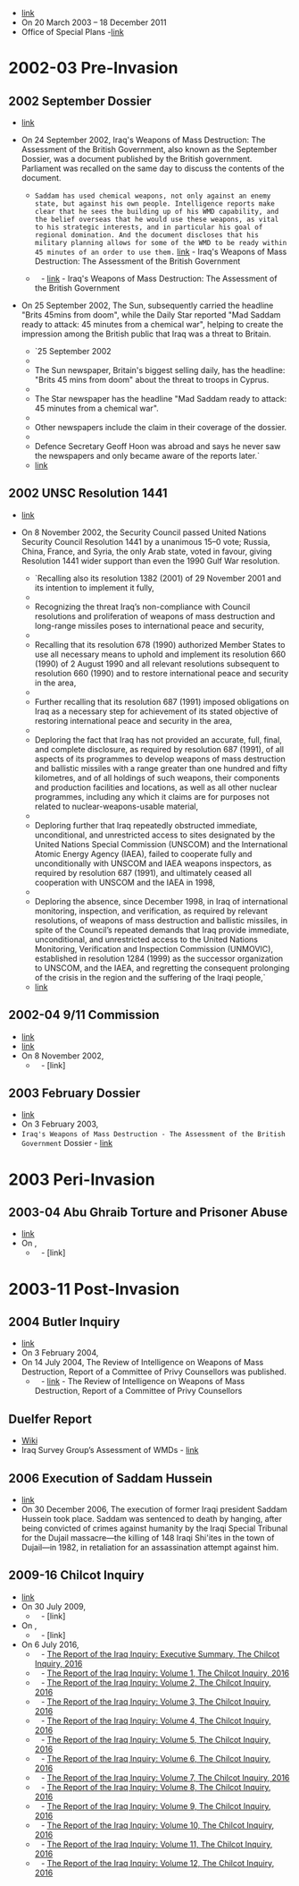 - [link](https://en.wikipedia.org/wiki/Iraq_War)
- On 20 March 2003 – 18 December 2011
- Office of Special Plans -[link](https://en.wikipedia.org/wiki/Office_of_Special_Plans)
# 2002-03 Pre-Invasion
## 2002 September Dossier
- [link](https://en.wikipedia.org/wiki/September_Dossier)
- On 24 September 2002, Iraq's Weapons of Mass Destruction: The Assessment of the British Government, also known as the September Dossier, was a document published by the British government. Parliament was recalled on the same day to discuss the contents of the document.
    
    - `Saddam has used chemical weapons, not only against an enemy state, but against his own people. Intelligence reports make clear that he sees the building up of his WMD capability, and the belief overseas that he would use these weapons, as vital to his strategic interests, and in particular his goal of regional domination. And the document discloses that his military planning allows for some of the WMD to be ready within 45 minutes of an order to use them.` [link](http://news.bbc.co.uk/nol/shared/spl/hi/middle_east/02/uk_dossier_on_iraq/pdf/iraqdossier.pdf) - Iraq's Weapons of Mass Destruction: The Assessment of the British Government
    
    - ` ` - [link](http://news.bbc.co.uk/nol/shared/spl/hi/middle_east/02/uk_dossier_on_iraq/pdf/iraqdossier.pdf) - Iraq's Weapons of Mass Destruction: The Assessment of the British Government
    
- On 25 September 2002, The Sun, subsequently carried the headline "Brits 45mins from doom", while the Daily Star reported "Mad Saddam ready to attack: 45 minutes from a chemical war", helping to create the impression among the British public that Iraq was a threat to Britain.
    
    - `25 September 2002  
    -   
    - The Sun newspaper, Britain's biggest selling daily, has the headline: "Brits 45 mins from doom" about the threat to troops in Cyprus.  
    -   
    - The Star newspaper has the headline "Mad Saddam ready to attack: 45 minutes from a chemical war".  
    -   
    - Other newspapers include the claim in their coverage of the dossier.  
    -   
    - Defence Secretary Geoff Hoon was abroad and says he never saw the newspapers and only became aware of the reports later.`  
    - [link](http://news.bbc.co.uk/1/hi/uk_politics/3466005.stm)
    
## 2002 UNSC Resolution 1441
- [link](https://en.wikipedia.org/wiki/United_Nations_Security_Council_Resolution_1441)
- On 8 November 2002, the Security Council passed United Nations Security Council Resolution 1441 by a unanimous 15–0 vote; Russia, China, France, and Syria, the only Arab state, voted in favour, giving Resolution 1441 wider support than even the 1990 Gulf War resolution.
    
    - `Recalling also its resolution 1382 (2001) of 29 November 2001 and its intention to implement it fully,  
    -   
    - Recognizing the threat Iraq’s non-compliance with Council resolutions and proliferation of weapons of mass destruction and long-range missiles poses to international peace and security,  
    -   
    - Recalling that its resolution 678 (1990) authorized Member States to use all necessary means to uphold and implement its resolution 660 (1990) of 2 August 1990 and all relevant resolutions subsequent to resolution 660 (1990) and to restore international peace and security in the area,  
    -   
    - Further recalling that its resolution 687 (1991) imposed obligations on Iraq as a necessary step for achievement of its stated objective of restoring international peace and security in the area,  
    -   
    - Deploring the fact that Iraq has not provided an accurate, full, final, and complete disclosure, as required by resolution 687 (1991), of all aspects of its programmes to develop weapons of mass destruction and ballistic missiles with a range greater than one hundred and fifty kilometres, and of all holdings of such weapons, their components and production facilities and locations, as well as all other nuclear programmes, including any which it claims are for purposes not related to nuclear-weapons-usable material,  
    -   
    - Deploring further that Iraq repeatedly obstructed immediate, unconditional, and unrestricted access to sites designated by the United Nations Special Commission (UNSCOM) and the International Atomic Energy Agency (IAEA), failed to cooperate fully and unconditionally with UNSCOM and IAEA weapons inspectors, as required by resolution 687 (1991), and ultimately ceased all cooperation with UNSCOM and the IAEA in 1998,  
    -   
    - Deploring the absence, since December 1998, in Iraq of international monitoring, inspection, and verification, as required by relevant resolutions, of weapons of mass destruction and ballistic missiles, in spite of the Council’s repeated demands that Iraq provide immediate, unconditional, and unrestricted access to the United Nations Monitoring, Verification and Inspection Commission (UNMOVIC), established in resolution 1284 (1999) as the successor organization to UNSCOM, and the IAEA, and regretting the consequent prolonging of the crisis in the region and the suffering of the Iraqi people,`  
    - [link](https://undocs.org/S/RES/1441(2002))
    
## 2002-04 9/11 Commission
- [link](https://en.wikipedia.org/wiki/9/11_Commission)
- [link](https://en.wikipedia.org/wiki/9/11_Commission_Report)
- On 8 November 2002,
    - ` ` - [link]
## 2003 February Dossier
- [link](https://en.wikipedia.org/wiki/Iraq_Dossier)
- On 3 February 2003,
- `Iraq's Weapons of Mass Destruction - The Assessment of the British Government` Dossier - [link](https://nuke.fas.org/guide/iraq/iraqdossier.pdf)
# 2003 Peri-Invasion
## 2003-04 Abu Ghraib Torture and Prisoner Abuse
- [link](https://en.wikipedia.org/wiki/Abu_Ghraib_torture_and_prisoner_abuse)
- On ,
    - ` ` - [link]
# 2003-11 Post-Invasion
## 2004 Butler Inquiry
- [link](https://en.wikipedia.org/wiki/Butler_Review)
- On 3 February 2004,
- On 14 July 2004, The Review of Intelligence on Weapons of Mass Destruction, Report of a Committee of Privy Counsellors was published.
    - ` ` - [link](http://news.bbc.co.uk/nol/shared/bsp/hi/pdfs/14_07_04_butler.pdf) - The Review of Intelligence on Weapons of Mass Destruction, Report of a Committee of Privy Counsellors
## Duelfer Report
- [Wiki](https://en.wikipedia.org/wiki/Iraq_Survey_Group#Duelfer_Report)
- Iraq Survey Group’s Assessment of WMDs - [link](https://web.archive.org/web/20170324220357/https://www.cia.gov/library/reports/general-reports-1/iraq_wmd_2004/Comp_Report_Key_Findings.pdf)
## 2006 Execution of Saddam Hussein
- [link](https://en.wikipedia.org/wiki/Execution_of_Saddam_Hussein)
- On 30 December 2006, The execution of former Iraqi president Saddam Hussein took place. Saddam was sentenced to death by hanging, after being convicted of crimes against humanity by the Iraqi Special Tribunal for the Dujail massacre—the killing of 148 Iraqi Shi'ites in the town of Dujail—in 1982, in retaliation for an assassination attempt against him.
## 2009-16 Chilcot Inquiry
- [link](https://en.wikipedia.org/wiki/Iraq_Inquiry)
- On 30 July 2009,
    - ` ` - [link]
- On ,
    - ` ` - [link]
- On 6 July 2016,
    - ` ` - [The Report of the Iraq Inquiry: Executive Summary, The Chilcot Inquiry, 2016](https://assets.publishing.service.gov.uk/media/5a80f42ced915d74e6231626/The_Report_of_the_Iraq_Inquiry_-_Executive_Summary.pdf)
    - ` ` - [The Report of the Iraq Inquiry: Volume 1, The Chilcot Inquiry, 2016](https://assets.publishing.service.gov.uk/media/5a809f9d40f0b62302694943/The_Report_of_the_Iraq_Inquiry_-_Volume_I.pdf)
    - ` ` - [The Report of the Iraq Inquiry: Volume 2, The Chilcot Inquiry, 2016](https://assets.publishing.service.gov.uk/media/5a80b6a640f0b62302695161/The_Report_of_the_Iraq_Inquiry_-_Volume_II.pdf)
    - ` ` - [The Report of the Iraq Inquiry: Volume 3, The Chilcot Inquiry, 2016](https://assets.publishing.service.gov.uk/media/5a7f445040f0b6230268e75b/The_Report_of_the_Iraq_Inquiry_-_Volume_III.pdf)
    - ` ` - [The Report of the Iraq Inquiry: Volume 4, The Chilcot Inquiry, 2016](https://assets.publishing.service.gov.uk/media/5a80b723e5274a2e8ab51c0c/The_Report_of_the_Iraq_Inquiry_-_Volume_IV.pdf)
    - ` ` - [The Report of the Iraq Inquiry: Volume 5, The Chilcot Inquiry, 2016](https://assets.publishing.service.gov.uk/media/5a75bc89ed915d506ee811b1/The_Report_of_the_Iraq_Inquiry_-_Volume_V.pdf)
    - ` ` - [The Report of the Iraq Inquiry: Volume 6, The Chilcot Inquiry, 2016](https://assets.publishing.service.gov.uk/media/5a81b49e40f0b62305b90646/The_Report_of_the_Iraq_Inquiry_-_Volume_VI.pdf)
    - ` ` - [The Report of the Iraq Inquiry: Volume 7, The Chilcot Inquiry, 2016](https://assets.publishing.service.gov.uk/media/5a7f968fe5274a2e8ab4d16a/The_Report_of_the_Iraq_Inquiry_-_Volume_VII.pdf)
    - ` ` - [The Report of the Iraq Inquiry: Volume 8, The Chilcot Inquiry, 2016](https://assets.publishing.service.gov.uk/media/5a8057d0e5274a2e8ab4f99d/The_Report_of_the_Iraq_Inquiry_-_Volume_VIII.pdf)
    - ` ` - [The Report of the Iraq Inquiry: Volume 9, The Chilcot Inquiry, 2016](https://assets.publishing.service.gov.uk/media/5a8162f640f0b62305b8eac3/The_Report_of_the_Iraq_Inquiry_-_Volume_IX.pdf)
    - ` ` - [The Report of the Iraq Inquiry: Volume 10, The Chilcot Inquiry, 2016](https://assets.publishing.service.gov.uk/media/5a816e5340f0b62305b8eea8/The_Report_of_the_Iraq_Inquiry_-_Volume_X.pdf)
    - ` ` - [The Report of the Iraq Inquiry: Volume 11, The Chilcot Inquiry, 2016](https://assets.publishing.service.gov.uk/media/5a747da3ed915d0e8e3989c3/The_Report_of_the_Iraq_Inquiry_-_Volume_XI.pdf)
    - ` ` - [The Report of the Iraq Inquiry: Volume 12, The Chilcot Inquiry, 2016](https://assets.publishing.service.gov.uk/media/5a815450e5274a2e8ab5364d/The_Report_of_the_Iraq_Inquiry_-_Volume_XII.pdf)